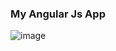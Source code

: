 ### My Angular Js App




![image](https://github.com/LesterCerioli/MyAngularJsApp/assets/13305576/bd2ac556-de55-45a8-b98c-3f423a810c0f)

